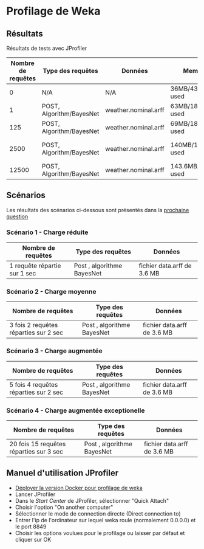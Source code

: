 # Profilage de Weka

## Résultats

Résultats de tests avec JProfiler

Nombre de requêtes | Type des requêtes | Données | Memory | Threads | CPU
--- | --- | --- | --- | --- | ---
0 | N/A | N/A | 36MB/43MB used | 3/30 in I/O | 1-2%
1 | POST, Algorithm/BayesNet | weather.nominal.arff | 63MB/181MB used | 3/30 in I/O | 3.46%
125 | POST, Algorithm/BayesNet | weather.nominal.arff | 69MB/181MB used | 3/30 in I/O | 6.43%
2500 | POST, Algorithm/BayesNet | weather.nominal.arff | 140MB/181MB used | 6/53 in I/O, 1 blocked | 47.26%
12500 | POST, Algorithm/BayesNet | weather.nominal.arff | 143.6MB/181MB used | 3/30 in I/O | 94.47%

## Scénarios

Les résultats des scénarios ci-dessous sont présentés dans la [prochaine question](./Q4.md)

### Scénario 1 - Charge réduite
Nombre de requêtes | Type des requêtes | Données
--- | --- | ---
1 requête répartie sur 1 sec | Post , algorithme BayesNet | fichier data.arff de 3.6 MB

### Scénario 2 - Charge moyenne
Nombre de requêtes | Type des requêtes | Données
--- | --- | ---
3 fois 2 requêtes réparties sur 2 sec | Post , algorithme BayesNet | fichier data.arff de 3.6 MB

### Scénario 3 - Charge augmentée
Nombre de requêtes | Type des requêtes | Données
--- | --- | ---
5 fois 4 requêtes réparties sur 2 sec | Post , algorithme BayesNet | fichier data.arff de 3.6 MB

### Scénario 4 - Charge augmentée exceptionelle
Nombre de requêtes | Type des requêtes | Données
--- | --- | ---
20 fois 15 requêtes réparties sur 3 sec | Post , algorithme BayesNet | fichier data.arff de 3.6 MB

## Manuel d'utilisation JProfiler

- [Déployer la version Docker pour profilage de weka](Q2.md)
- Lancer JProfiler
- Dans le _Start Center_ de JProfiler, sélectionner "Quick Attach"
- Choisir l'option "On another computer"
- Sélectionner le mode de connection directe (Direct connection to)
- Entrer l'ip de l'ordinateur sur lequel weka roule (normalement 0.0.0.0) et le port 8849
- Choisir les options voulues pour le profilage ou laisser par défaut et cliquer sur OK
